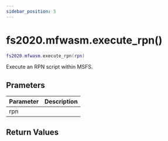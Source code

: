 ```yaml
---
sidebar_position: 5
---
```


# fs2020.mfwasm.execute_rpn()
```lua
fs2020.mfwasm.execute_rpn(rpn)
```
Execute an RPN script within MSFS.


## Prameters
|Parameter|Description|
|-|-|
|rpn||


## Return Values
